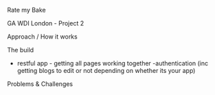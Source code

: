 Rate my Bake

GA WDI London - Project 2

Approach / How it works

The build

 - restful app - getting all pages working together
 -authentication (inc getting blogs to edit or not depending on whether its your app)

Problems & Challenges
